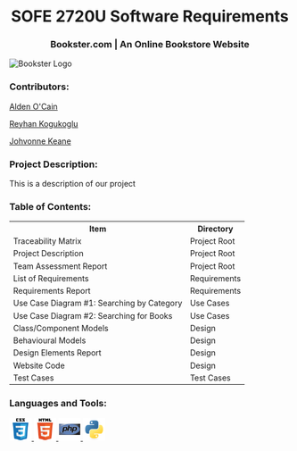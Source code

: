 <h1 align="center">SOFE 2720U Software Requirements</h1>
<h3 align="center">Bookster.com | An Online Bookstore Website</h3>

<img src="" alt="Bookster Logo" />

<h3 align="left">Contributors:</h3>
<a href="https://github.com/lcbathtissue/"><p align="left">Alden O'Cain</p></a>
<a href="https://github.com/reyhankogukoglu"><p align="left">Reyhan Kogukoglu</p></a>
<a href="https://github.com/JohvonneK"><p align="left">Johvonne Keane</p></a>

<h3 align="left">Project Description:</h3>
<p align="left">This is a description of our project</p>
  
<h3 align="left">Table of Contents:</h3>
<table>
  <tr>
    <th>Item</th>
    <th>Directory</th>
  </tr>
  <tr>
    <td>Traceability Matrix</td>
    <a href="https://github.com/Winter22SOFE2720/Bookster-W22-SOFE-2720"><td>Project Root</td></a>
  </tr>
  <tr>
    <td>Project Description</td>
    <a href="https://github.com/Winter22SOFE2720/Bookster-W22-SOFE-2720"><td>Project Root</td></a>
  </tr>
  <tr>
    <td>Team Assessment Report</td>
    <a href="https://github.com/Winter22SOFE2720/Bookster-W22-SOFE-2720"><td>Project Root</td></a>
  </tr>
  <tr>
    <td>List of Requirements</td>
    <a href="https://github.com/Winter22SOFE2720/Bookster-W22-SOFE-2720/tree/main/Requirements"><td>Requirements</td></a>
  </tr>
  <tr>
    <td>Requirements Report</td>
    <a href="https://github.com/Winter22SOFE2720/Bookster-W22-SOFE-2720/tree/main/Requirements"><td>Requirements</td></a>
  </tr>
  <tr>
    <td>Use Case Diagram #1: Searching by Category</td>
    <a href="https://github.com/Winter22SOFE2720/Bookster-W22-SOFE-2720/tree/main/Use%20Cases"><td>Use Cases</td></a>
  </tr>
  <tr>
    <td>Use Case Diagram #2: Searching for Books</td>
    <a href="https://github.com/Winter22SOFE2720/Bookster-W22-SOFE-2720/tree/main/Use%20Cases"><td>Use Cases</td></a>
  </tr>
  <tr>
    <td>Class/Component Models</td>
    <a href="https://github.com/Winter22SOFE2720/Bookster-W22-SOFE-2720/tree/main/Design"><td>Design</td></a>
  </tr>
  <tr>
    <td>Behavioural Models</td>
    <a href="https://github.com/Winter22SOFE2720/Bookster-W22-SOFE-2720/tree/main/Design"><td>Design</td></a>
  </tr>
  <tr>
    <td>Design Elements Report</td>
    <a href="https://github.com/Winter22SOFE2720/Bookster-W22-SOFE-2720/tree/main/Design"><td>Design</td></a>
  </tr>
  <tr>
    <td>Website Code</td>
    <a href="https://github.com/Winter22SOFE2720/Bookster-W22-SOFE-2720/tree/main/Design"><td>Design</td></a>
  </tr>
  <tr>
    <td>Test Cases</td>
    <a href="https://github.com/Winter22SOFE2720/Bookster-W22-SOFE-2720/tree/main/Test%20Case"><td>Test Cases</td></a>
  </tr>
</table>
  
<h3 align="left">Languages and Tools:</h3>
<p align="left"> <a href="https://www.w3schools.com/css/" target="_blank" rel="noreferrer"> <img src="https://raw.githubusercontent.com/devicons/devicon/master/icons/css3/css3-original-wordmark.svg" alt="css3" width="40" height="40"/> </a> <a href="https://www.w3.org/html/" target="_blank" rel="noreferrer"> <img src="https://raw.githubusercontent.com/devicons/devicon/master/icons/html5/html5-original-wordmark.svg" alt="html5" width="40" height="40"/> </a> <a href="https://www.php.net" target="_blank" rel="noreferrer"> <img src="https://raw.githubusercontent.com/devicons/devicon/master/icons/php/php-original.svg" alt="php" width="40" height="40"/> </a> <a href="https://www.python.org" target="_blank" rel="noreferrer"> <img src="https://raw.githubusercontent.com/devicons/devicon/master/icons/python/python-original.svg" alt="python" width="40" height="40"/> </a> </p>
